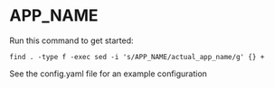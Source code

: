 # APP_NAME

Run this command to get started:
```
find . -type f -exec sed -i 's/APP_NAME/actual_app_name/g' {} +
```

See the config.yaml file for an example configuration

